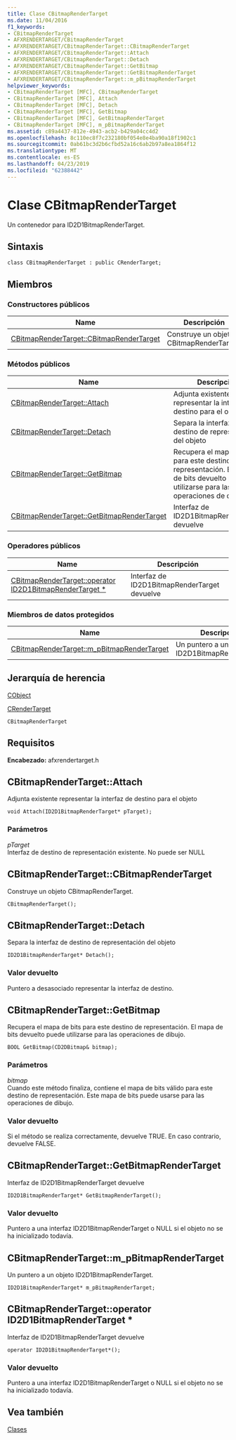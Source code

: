 ```yaml
---
title: Clase CBitmapRenderTarget
ms.date: 11/04/2016
f1_keywords:
- CBitmapRenderTarget
- AFXRENDERTARGET/CBitmapRenderTarget
- AFXRENDERTARGET/CBitmapRenderTarget::CBitmapRenderTarget
- AFXRENDERTARGET/CBitmapRenderTarget::Attach
- AFXRENDERTARGET/CBitmapRenderTarget::Detach
- AFXRENDERTARGET/CBitmapRenderTarget::GetBitmap
- AFXRENDERTARGET/CBitmapRenderTarget::GetBitmapRenderTarget
- AFXRENDERTARGET/CBitmapRenderTarget::m_pBitmapRenderTarget
helpviewer_keywords:
- CBitmapRenderTarget [MFC], CBitmapRenderTarget
- CBitmapRenderTarget [MFC], Attach
- CBitmapRenderTarget [MFC], Detach
- CBitmapRenderTarget [MFC], GetBitmap
- CBitmapRenderTarget [MFC], GetBitmapRenderTarget
- CBitmapRenderTarget [MFC], m_pBitmapRenderTarget
ms.assetid: c89a4437-812e-4943-acb2-b429a04cc4d2
ms.openlocfilehash: 8c110ec8f7c232180bf054e8e4ba90a18f1902c1
ms.sourcegitcommit: 0ab61bc3d2b6cfbd52a16c6ab2b97a8ea1864f12
ms.translationtype: MT
ms.contentlocale: es-ES
ms.lasthandoff: 04/23/2019
ms.locfileid: "62388442"
---
```

# <a name="cbitmaprendertarget-class"></a>Clase CBitmapRenderTarget

Un contenedor para ID2D1BitmapRenderTarget.

## <a name="syntax"></a>Sintaxis

```
class CBitmapRenderTarget : public CRenderTarget;
```

## <a name="members"></a>Miembros

### <a name="public-constructors"></a>Constructores públicos

|Name|Descripción|
|----------|-----------------|
|[CBitmapRenderTarget::CBitmapRenderTarget](#cbitmaprendertarget)|Construye un objeto CBitmapRenderTarget.|

### <a name="public-methods"></a>Métodos públicos

|Name|Descripción|
|----------|-----------------|
|[CBitmapRenderTarget::Attach](#attach)|Adjunta existente representar la interfaz de destino para el objeto|
|[CBitmapRenderTarget::Detach](#detach)|Separa la interfaz de destino de representación del objeto|
|[CBitmapRenderTarget::GetBitmap](#getbitmap)|Recupera el mapa de bits para este destino de representación. El mapa de bits devuelto puede utilizarse para las operaciones de dibujo.|
|[CBitmapRenderTarget::GetBitmapRenderTarget](#getbitmaprendertarget)|Interfaz de ID2D1BitmapRenderTarget devuelve|

### <a name="public-operators"></a>Operadores públicos

|Name|Descripción|
|----------|-----------------|
|[CBitmapRenderTarget::operator ID2D1BitmapRenderTarget *](#operator_id2d1bitmaprendertarget_star)|Interfaz de ID2D1BitmapRenderTarget devuelve|

### <a name="protected-data-members"></a>Miembros de datos protegidos

|Name|Descripción|
|----------|-----------------|
|[CBitmapRenderTarget::m_pBitmapRenderTarget](#m_pbitmaprendertarget)|Un puntero a un objeto ID2D1BitmapRenderTarget.|

## <a name="inheritance-hierarchy"></a>Jerarquía de herencia

[CObject](../../mfc/reference/cobject-class.md)

[CRenderTarget](../../mfc/reference/crendertarget-class.md)

`CBitmapRenderTarget`

## <a name="requirements"></a>Requisitos

**Encabezado:** afxrendertarget.h

##  <a name="attach"></a>  CBitmapRenderTarget::Attach

Adjunta existente representar la interfaz de destino para el objeto

```
void Attach(ID2D1BitmapRenderTarget* pTarget);
```

### <a name="parameters"></a>Parámetros

*pTarget*<br/>
Interfaz de destino de representación existente. No puede ser NULL

##  <a name="cbitmaprendertarget"></a>  CBitmapRenderTarget::CBitmapRenderTarget

Construye un objeto CBitmapRenderTarget.

```
CBitmapRenderTarget();
```

##  <a name="detach"></a>  CBitmapRenderTarget::Detach

Separa la interfaz de destino de representación del objeto

```
ID2D1BitmapRenderTarget* Detach();
```

### <a name="return-value"></a>Valor devuelto

Puntero a desasociado representar la interfaz de destino.

##  <a name="getbitmap"></a>  CBitmapRenderTarget::GetBitmap

Recupera el mapa de bits para este destino de representación. El mapa de bits devuelto puede utilizarse para las operaciones de dibujo.

```
BOOL GetBitmap(CD2DBitmap& bitmap);
```

### <a name="parameters"></a>Parámetros

*bitmap*<br/>
Cuando este método finaliza, contiene el mapa de bits válido para este destino de representación. Este mapa de bits puede usarse para las operaciones de dibujo.

### <a name="return-value"></a>Valor devuelto

Si el método se realiza correctamente, devuelve TRUE. En caso contrario, devuelve FALSE.

##  <a name="getbitmaprendertarget"></a>  CBitmapRenderTarget::GetBitmapRenderTarget

Interfaz de ID2D1BitmapRenderTarget devuelve

```
ID2D1BitmapRenderTarget* GetBitmapRenderTarget();
```

### <a name="return-value"></a>Valor devuelto

Puntero a una interfaz ID2D1BitmapRenderTarget o NULL si el objeto no se ha inicializado todavía.

##  <a name="m_pbitmaprendertarget"></a>  CBitmapRenderTarget::m_pBitmapRenderTarget

Un puntero a un objeto ID2D1BitmapRenderTarget.

```
ID2D1BitmapRenderTarget* m_pBitmapRenderTarget;
```

##  <a name="operator_id2d1bitmaprendertarget_star"></a>  CBitmapRenderTarget::operator ID2D1BitmapRenderTarget *

Interfaz de ID2D1BitmapRenderTarget devuelve

```
operator ID2D1BitmapRenderTarget*();
```

### <a name="return-value"></a>Valor devuelto

Puntero a una interfaz ID2D1BitmapRenderTarget o NULL si el objeto no se ha inicializado todavía.

## <a name="see-also"></a>Vea también

[Clases](../../mfc/reference/mfc-classes.md)
